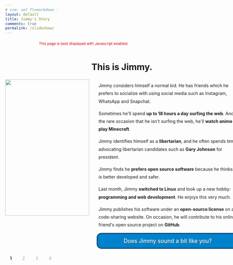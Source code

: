 ```yaml
---
# vim: set ft=markdown :
layout: default
title: Jimmy's Story
comments: true
permalink: /slideshow/
---
```

<script type="text/javascript">
    function slide(i){
    	var $slide =  $('#slide' +i);
    	$('div.slide:visible').hide(800,'easeOutQuad', function(){
    		$('.chosen').removeClass('chosen');
    		$slide.show(1300,'easeOutQuad');
    		$('.slide-link-' +i).addClass('chosen');
    	});
    }
</script>
<style>
.js{display:none}.slideshow{margin:20px auto}div.slide{overflow:auto;width:750px}div.slide h2{font-size:2em;text-align:center}div.slide img.jimmy{float:left}div.slide p{width:450px;margin:.5em auto;float:right;line-height:1.8em}div.slide p.nextbtn{background:#0082cd;height:45px;border:3px solid #00456d;border-radius:15px}div.slide p.nextbtn:hover{background:#3092cb}div.slide p.nextbtn a{color:#fff;text-decoration:none;font-size:18px;text-shadow:0 1px 2px #666;text-align:center;height:45px;line-height:45px;display:block}ul#slidenumbers{padding:0;margin:15px 0;list-style:none}ul#slidenumbers li{display:inline;padding:15px}ul#slidenumbers li a{color:#aaa;text-decoration:none}ul#slidenumbers li a:hover{color:#d00}ul#slidenumbers li a.chosen{font-weight:700;color:#00456d}footer{color:#bbb;text-align:center}
</style>

<div class="slideshow">
    <noscript>
        <p style="text-align:center;color:#d00;font-size:smaller;">This page is best displayed with Javascript enabled.</p>
    </noscript>
    <div class="slide" id="slide1" style="display: block;">
        <h2>This is Jimmy.</h2>
        <img class="jimmy" src="{{site.baseurl}}/img/slideshow/1.png" style="width:270px;height:438px;">
        <div>
            <p>Jimmy considers himself a normal kid. He has friends which he prefers to socialize with using social media such as Instagram, WhatsApp and Snapchat.</p>
            <p>Sometimes he'll spend <b>up to 18 hours a day surfing the web</b>. And in the rare occasion that he isn't surfing the web, he'll <b>watch anime</b> or <b>play Minecraft</b>.</p>
            <p>Jimmy identifies himself as a <b>libertarian</b>, and he often spends time advocating libertarian candidates such as <b>Gary Johnson</b> for president.</p>
            <p>Jimmy finds he <b>prefers open source software</b> because he thinks it is better developed and safer.</p>
            <p>Last month, Jimmy <b>switched to Linux</b> and took up a new hobby: <b>programming and web development</b>. He enjoys this very much.</p>
            <p>Jimmy publishes his software under an <b>open-source license</b> on a code-sharing website. On occasion, he will contribute to his online friend's open source project on <b>GitHub</b>.</p>
            <p class="nextbtn js" style="display: block;"><a onclick="slide(2);" href="#slide2">Does Jimmy sound a bit like you?</a></p>
        </div>
    </div>
    <div class="slide" id="slide2" style="display: none;">
        <h2>Does Jimmy sound a bit like you?</h2>
        <img class="jimmy" src="{{site.baseurl}}/img/slideshow/2.png" style="width:270px;height:488px;">
        <div>
            <p>You see, <b>Jimmy isn't mentally healthy</b>. And if he sounds anything like you, <b>you're most likely ill too</b>.</p>
            <p>While Jimmy's doings may seem innocent, he isn't very productive at all. He might spend up to <b>two days</b> fixing his WLAN or <b>a week</b> upgrading his Linux distribution. Jimmy doesn't realize it, but his mental well-being is declining rapidly as he becomes more and more obsessed with the foolish concept of "open source" software.</p>
            <p>Jimmy has a girlfriend; her name is <b>Sakura Haruno</b> and she has <b>pink hair</b> and <b>green eyes</b>. And while it might not sound like it, Jimmy is still a <b>virgin</b>. Why? Because Sakura is an <b>anime character</b>.</p>
            <p>Chances are that although you might not share Jimmy's exact story, <b>you are just as sick and things are going to get much, much worse if you don't act now</b>. However, <b>it's not too late</b>. There is still hope.</p>
            <p class="nextbtn js" style="display: block;"><a onclick="slide(3);" href="#slide3">So, what can I do?</a></p>
        </div>
    </div>
    <div class="slide" id="slide3" style="display: none;">
        <h2>What can you do?</h2>
        <img class="jimmy" src="{{site.baseurl}}/img/slideshow/3.png" style="width:270px;height:526px;">
        <div>
            <p>First of all, <b>don't panic</b>. Taking rushed decisions will not help you—it's more likely to make your life <b>worse</b>.
            When you have thought over your mental health status and decided to take action, <b>see a psychologist</b>. He can identify mental illnesses such as <b>Asperger's syndrome</b>, <b>schizophrenia</b> or <b>bipolar disorder</b>.</p>
            <p>If you are a libertarian, stop advocating libertarian candidates such as Gary Johnson and vote <b>Hillary 2016</b>.</p>
            <p>Abandoning Minecraft is the next step, and probably the most important. If you have issues stopping, try seeking out <b>group therapy</b>.</p>
            <p>Linux and open source software are the next factors to get rid of. The solution is simple: <b>buy a Mac</b>. Be sure to ignore <acronym title="Free Software Foundation">FSF</acronym> propaganda such as "Mac is for faggots"; this is <acronym title="fear, uncertainty and doubt">FUD</acronym>, pure and simple.</p>
            <p>To stop watching anime is the hardest step and probably the most painful. StopNerds.org recommends that watching mentally healthy cartoons such as <b>Kim Possible</b> and <b>South Park</b> is the best and easiest way to counter any urge to watch sicko Japanese cartoons.</p>
            <p>If you've successfully followed every step above, congratulations! Remember to revisit your psychologist to make sure that the mental illness has disappeared.</p>
            <p class="nextbtn js" style="display: block;"><a onclick="slide(4);" href="#slide4">What happened to Jimmy?</a></p>
        </div>
    </div>
    <div class="slide" id="slide4" style="display: none;">
        <h2>What happened to Jimmy?</h2>
        <img class="jimmy" src="{{site.baseurl}}/img/slideshow/4.png" style="width:270px;height:556px;margin-right: 15px;">
        <div>
            <p>Jimmy was able to overcome his mental illness. He has had <b>three relationships</b> with real women within two weeks.</p>
            <p>Jimmy's support for Gary Johnson <b>has ceased</b>. He now holds sensible political opinions and votes for non-libertarian candidates only.</p>
            <p>Since he is <b>no longer tied to his computer</b>, Jimmy has become a successful politician himself. He advocates long-term improvement of mental health in the US.</p>
        </div>
        <p style="text-align:center"><a href="{{site.baseurl}}"><img style="width:308px;height:150px;margin:30px 0;" src="{{site.baseurl}}/img/logo150px.png"></a></p>
        <p class="nextbtn"><a href="{{site.baseurl}}/nerd-test/">Are you a nerd? Take the test to find out.</a></p>
    </div>
    <ul id="slidenumbers" class="js" style="display: block;">
        <li><a class="slide-link-1 chosen" onclick="slide(1);" href="#slide1">1</a></li>
        <li><a class="slide-link-2" onclick="slide(2);" href="#slide2">2</a></li>
        <li><a class="slide-link-3" onclick="slide(3);" href="#slide3">3</a></li>
        <li><a class="slide-link-4" onclick="slide(4);" href="#slide4">4</a></li>
    </ul>
</div>
